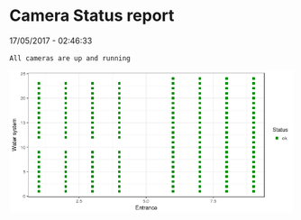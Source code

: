 Camera Status report
================
17/05/2017 - 02:46:33

    All cameras are up and running

![](camreport_files/figure-markdown_github/unnamed-chunk-2-1.png)
